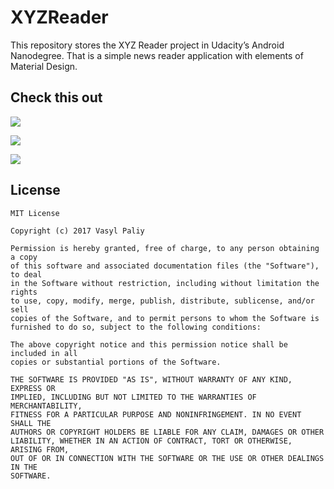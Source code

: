 # XYZReader

This repository stores the XYZ Reader project in Udacity’s Android Nanodegree. That is a simple news reader application with elements of Material Design. 

## Check this out ## 
![](https://github.com/vpaliyX/XYZReader/blob/master/art/ezgif.com-video-to-gif(10).gif)

![](https://github.com/vpaliyX/XYZReader/blob/master/art/rsz_1main-port.png)

![](https://github.com/vpaliyX/XYZReader/blob/master/art/rsz_1main-land.png)

## License ##

``````
MIT License

Copyright (c) 2017 Vasyl Paliy

Permission is hereby granted, free of charge, to any person obtaining a copy
of this software and associated documentation files (the "Software"), to deal
in the Software without restriction, including without limitation the rights
to use, copy, modify, merge, publish, distribute, sublicense, and/or sell
copies of the Software, and to permit persons to whom the Software is
furnished to do so, subject to the following conditions:

The above copyright notice and this permission notice shall be included in all
copies or substantial portions of the Software.

THE SOFTWARE IS PROVIDED "AS IS", WITHOUT WARRANTY OF ANY KIND, EXPRESS OR
IMPLIED, INCLUDING BUT NOT LIMITED TO THE WARRANTIES OF MERCHANTABILITY,
FITNESS FOR A PARTICULAR PURPOSE AND NONINFRINGEMENT. IN NO EVENT SHALL THE
AUTHORS OR COPYRIGHT HOLDERS BE LIABLE FOR ANY CLAIM, DAMAGES OR OTHER
LIABILITY, WHETHER IN AN ACTION OF CONTRACT, TORT OR OTHERWISE, ARISING FROM,
OUT OF OR IN CONNECTION WITH THE SOFTWARE OR THE USE OR OTHER DEALINGS IN THE
SOFTWARE.
``````
